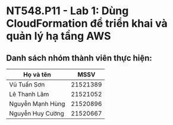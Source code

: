# NT548.P11 - Lab 1: Dùng CloudFormation để triển khai và quản lý hạ tầng AWS

## Danh sách nhóm thành viên thực hiện:

|Họ và tên|MSSV|
|---|---|
| Vũ Tuấn Sơn | 21521389 |
| Lê Thanh Lâm | 21521052 |
| Nguyễn Mạnh Hùng | 21520896 |
| Nguyễn Huy Cường | 21520667 |

